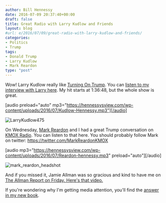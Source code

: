 ```yaml
---
author: Bill Hennessy
date: 2016-07-09 20:37:40+00:00
draft: false
title: Great Radio with Larry Kudlow and Friends
layout: blog
#url: e/2016/07/09/great-radio-with-larry-kudlow-and-friends/
categories:
- Politics
- Trump
tags:
- Donald Trump
- Larry Kudlow
- Mark Reardon
type: "post"
---
```


Wow! Larry Kudlow really like [Turning On Trump](https://amzn.to/29DcFWp). You can [listen to my interview with Larry here](https://www.wabcradio.com/2012/12/09/kudlowpodcasts/). My hit starts at 1:36:48, but the whole show is great.

[audio preload="auto" mp3="https://hennessysview.com/wp-content/uploads/2016/07/Kudlow-Hennessy.mp3"][/audio]

![LarryKudlow475](https://hennessysview.com/wp-content/uploads/2016/07/LarryKudlow475-300x171.jpg)




On Wednesday, [Mark Reardon](https://stlouis.cbslocal.com/show/mark-reardon/) and I had a great Trump conversation on[ KMOX Radio](https://stlouis.cbslocal.com/show/mark-reardon/). You can listen to that here. You should probably follow Mark on twitter: https://twitter.com/MarkReardonKMOX

[audio mp3="https://hennessysview.com/wp-content/uploads/2016/07/Reardon-hennessy.mp3" preload="auto"][/audio]

![mark_reardon_headshot](https://hennessysview.com/wp-content/uploads/2016/07/mark_reardon_headshot-300x173.jpg)


And if you missed it, Jamie Allman was so gracious and kind to have me on[ The Allman Report on Friday. Here's that video.](https://hennessysview.com/2016/07/09/trump-talking-on-the-allman-report/)

If you're wondering why I'm getting media attention, you'll find the [answer in my new book](https://amzn.to/29DcFWp).

